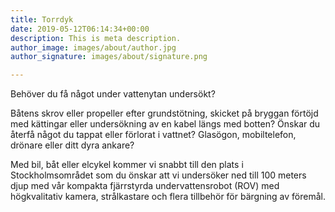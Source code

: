 ```yaml
---
title: Torrdyk
date: 2019-05-12T06:14:34+00:00
description: This is meta description.
author_image: images/about/author.jpg
author_signature: images/about/signature.png

---
```

Behöver du få något under vattenytan undersökt?

Båtens skrov eller propeller efter grundstötning, skicket på bryggan förtöjd med kättingar eller undersökning av en kabel längs med botten? Önskar du återfå något du tappat eller förlorat i vattnet? Glasögon, mobiltelefon, drönare eller ditt dyra ankare?

Med bil, båt eller elcykel kommer vi snabbt till den plats i Stockholmsområdet som du önskar att vi undersöker ned till 100 meters djup med vår kompakta fjärrstyrda undervattensrobot (ROV) med högkvalitativ kamera, strålkastare och flera tillbehör för bärgning av föremål.